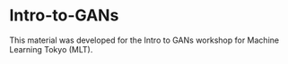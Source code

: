 # Intro-to-GANs
This material was developed for the Intro to GANs workshop for Machine Learning Tokyo (MLT).
